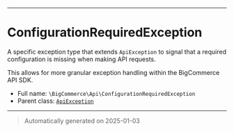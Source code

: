 ***

# ConfigurationRequiredException

A specific exception type that extends `ApiException` to signal
that a required configuration is missing when making API requests.

This allows for more granular exception handling within the BigCommerce API SDK.

* Full name: `\BigCommerce\Api\ConfigurationRequiredException`
* Parent class: [`ApiException`](./classes/BigCommerce/Api/v3/ApiException.md)






***
> Automatically generated on 2025-01-03

